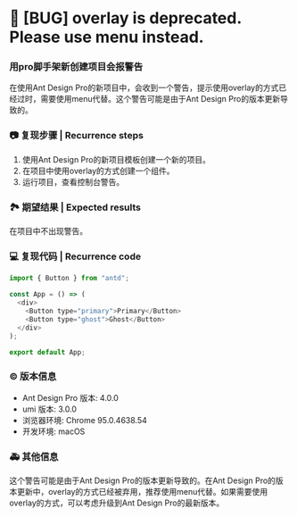 # 🐛 [BUG] overlay is deprecated. Please use menu instead.

### 用pro脚手架新创建项目会报警告

在使用Ant Design Pro的新项目中，会收到一个警告，提示使用overlay的方式已经过时，需要使用menu代替。这个警告可能是由于Ant Design Pro的版本更新导致的。

### 📷 复现步骤 | Recurrence steps

1. 使用Ant Design Pro的新项目模板创建一个新的项目。
2. 在项目中使用overlay的方式创建一个组件。
3. 运行项目，查看控制台警告。

### 🏞 期望结果 | Expected results

在项目中不出现警告。

### 💻 复现代码 | Recurrence code

```javascript
import { Button } from "antd";

const App = () => (
  <div>
    <Button type="primary">Primary</Button>
    <Button type="ghost">Ghost</Button>
  </div>
);

export default App;
```

### © 版本信息

- Ant Design Pro 版本: 4.0.0
- umi 版本: 3.0.0
- 浏览器环境: Chrome 95.0.4638.54
- 开发环境: macOS

### 🚑 其他信息

这个警告可能是由于Ant Design Pro的版本更新导致的。在Ant Design Pro的版本更新中，overlay的方式已经被弃用，推荐使用menu代替。如果需要使用overlay的方式，可以考虑升级到Ant Design Pro的最新版本。

